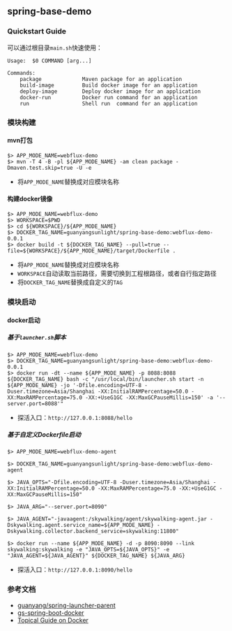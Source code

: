 ## spring-base-demo

### Quickstart Guide

可以通过根目录`main.sh`快速使用：

```
Usage:  $0 COMMAND [arg...]

Commands:
    package             Maven package for an application
    build-image         Build docker image for an application
    deploy-image        Deploy docker image for an application
    docker-run          Docker run command for an application
    run                 Shell run  command for an application
```

### 模块构建

#### mvn打包

```
$> APP_MODE_NAME=webflux-demo
$> mvn -T 4 -B -pl ${APP_MODE_NAME} -am clean package -Dmaven.test.skip=true -U -e
```

- 将`APP_MODE_NAME`替换成对应模块名称

#### 构建docker镜像
```
$> APP_MODE_NAME=webflux-demo
$> WORKSPACE=$PWD
$> cd ${WORKSPACE}/${APP_MODE_NAME}
$> DOCKER_TAG_NAME=guanyangsunlight/spring-base-demo:webflux-demo-0.0.1
$> docker build -t ${DOCKER_TAG_NAME} --pull=true --file=${WORKSPACE}/${APP_MODE_NAME}/target/Dockerfile .
```

- 将`APP_MODE_NAME`替换成对应模块名称
- `WORKSPACE`自动读取当前路径，需要切换到工程根路径，或者自行指定路径
- 将`DOCKER_TAG_NAME`替换成自定义的`TAG`

### 模块启动

#### docker启动

##### 基于`launcher.sh`脚本

```
$> APP_MODE_NAME=webflux-demo
$> DOCKER_TAG_NAME=guanyangsunlight/spring-base-demo:webflux-demo-0.0.1
$> docker run -dt --name ${APP_MODE_NAME} -p 8088:8088 ${DOCKER_TAG_NAME} bash -c "/usr/local/bin/launcher.sh start -n ${APP_MODE_NAME} -jo '-Dfile.encoding=UTF-8 -Duser.timezone=Asia/Shanghai -XX:InitialRAMPercentage=50.0 -XX:MaxRAMPercentage=75.0 -XX:+UseG1GC -XX:MaxGCPauseMillis=150' -a '--server.port=8088'"
```

- 探活入口：`http://127.0.0.1:8088/hello`

##### 基于自定义Dockerfile启动

```
$> APP_MODE_NAME=webflux-demo-agent

$> DOCKER_TAG_NAME=guanyangsunlight/spring-base-demo:webflux-demo-agent

$> JAVA_OPTS="-Dfile.encoding=UTF-8 -Duser.timezone=Asia/Shanghai -XX:InitialRAMPercentage=50.0 -XX:MaxRAMPercentage=75.0 -XX:+UseG1GC -XX:MaxGCPauseMillis=150"

$> JAVA_ARG="--server.port=8090"

$> JAVA_AGENT="-javaagent:/skywalking/agent/skywalking-agent.jar -Dskywalking.agent.service_name=${APP_MODE_NAME} -Dskywalking.collector.backend_service=skywalking:11800"

$> docker run --name ${APP_MODE_NAME} -d -p 8090:8090 --link skywalking:skywalking -e "JAVA_OPTS=${JAVA_OPTS}" -e "JAVA_AGENT=${JAVA_AGENT}" ${DOCKER_TAG_NAME} ${JAVA_ARG}
```

- 探活入口：`http://127.0.0.1:8090/hello`

### 参考文档
- [guanyang/spring-launcher-parent](https://github.com/guanyang/spring-launcher-parent)
- [gs-spring-boot-docker](https://github.com/spring-guides/gs-spring-boot-docker)
- [Topical Guide on Docker](https://spring.io/guides/topicals/spring-boot-docker)